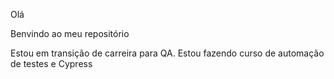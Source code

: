 Olá

Benvindo ao meu repositório

Estou em transição de carreira para QA. Estou fazendo curso de automação de testes e Cypress
